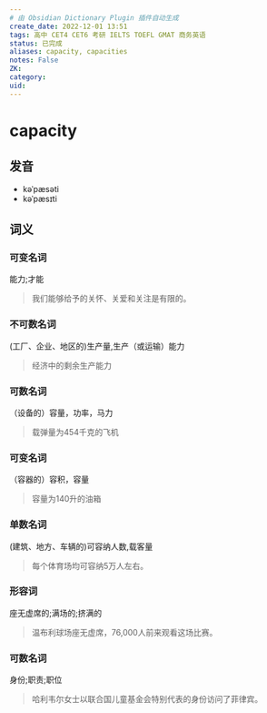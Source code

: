 ```yaml
---
# 由 Obsidian Dictionary Plugin 插件自动生成
create_date: 2022-12-01 13:51
tags: 高中 CET4 CET6 考研 IELTS TOEFL GMAT 商务英语
status: 已完成 
aliases: capacity, capacities
notes: False
ZK: 
category: 
uid: 
---
```


# capacity

## 发音

- kəˈpæsəti
- kəˈpæsɪti

## 词义

### 可变名词

能力;才能

> 我们能够给予的关怀、关爱和关注是有限的。

### 不可数名词

(工厂、企业、地区的)生产量,生产（或运输）能力

> 经济中的剩余生产能力

### 可数名词

（设备的）容量，功率，马力

> 载弹量为454千克的飞机

### 可变名词

（容器的）容积，容量

> 容量为140升的油箱

### 单数名词

(建筑、地方、车辆的)可容纳人数,载客量

> 每个体育场均可容纳5万人左右。

### 形容词

座无虚席的;满场的;挤满的

> 温布利球场座无虚席，76,000人前来观看这场比赛。

### 可数名词

身份;职责;职位

> 哈利韦尔女士以联合国儿童基金会特别代表的身份访问了菲律宾。



